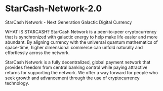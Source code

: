 # StarCash-Network-2.0
StarCash Network - Next Generation Galactic Digital Currency

WHAT IS STARCASH?
StarCash Network is a peer-to-peer cryptocurrency that is synchronized with galactic energy to help make life easier and more abundant.  By aligning currency with the universal quantum mathematics of space-time,  higher dimensional commerce can unfold naturally and effortlessly across the network.

StarCash Network is a fully decentralized, global payment network that provides freedom from central banking control while paying attractive returns for supporting the network.  We offer a way forward for people who seek growth and advancement through the use of cryptocurrency technology.
